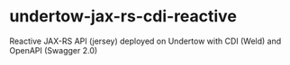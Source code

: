 # undertow-jax-rs-cdi-reactive
Reactive JAX-RS API (jersey) deployed on Undertow with CDI (Weld) and OpenAPI (Swagger 2.0)
